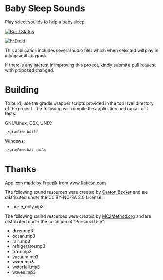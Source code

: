 # Baby Sleep Sounds
Play select sounds to help a baby sleep

[![Build Status](https://travis-ci.org/brarcher/baby-sleep-sounds.svg?branch=master)](https://travis-ci.org/brarcher/baby-sleep-sounds)

[![F-Droid](https://upload.wikimedia.org/wikipedia/commons/thumb/0/0d/Get_it_on_F-Droid.svg/160px-Get_it_on_F-Droid.svg.png)](https://f-droid.org/repository/browse/?fdid=protect.babysleepsounds "Baby Sleep Sounds on F-Droid")


This application includes several audio files which when selected will
play in a loop until stopped.

If there is any interest in improving this project, kindly submit a pull request with proposed changed.

# Building

To build, use the gradle wrapper scripts provided in the top level directory of the project. The following will
compile the application and run all unit tests:

GNU/Linux, OSX, UNIX:
```
./gradlew build
```

Windows:
```
./gradlew.bat build
```

# Thanks

App icon made by Freepik from www.flaticon.com

The following sound resources were created by [Canton Becker](http://whitenoise.cantonbecker.com)
and are distributed under the CC BY-NC-SA 3.0 License:
 - noise_only.mp3

The following sound resources were created by [MC2Method.org](http://mc2method.org/white-noise/)
and are distributed under the condition of "Personal Use":
  - dryer.mp3
  - ocean.mp3
  - rain.mp3
  - refrigerator.mp3
  - train.mp3
  - vacuum.mp3
  - water.mp3
  - waterfall.mp3
  - waves.mp3

